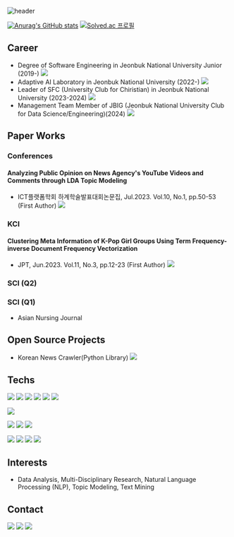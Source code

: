 ![header](https://capsule-render.vercel.app/api?type=slice&color=330099&height=200&text=Indigo_Coder&fontColor=FFFFFF&fontAlign=70&rotate=13&fontAlignY=25)  

[![Anurag's GitHub stats](https://github-readme-stats.vercel.app/api?username=Indigo-Coder-github)](https://github.com/anuraghazra/github-readme-stats)
[![Solved.ac
프로필](http://mazassumnida.wtf/api/v2/generate_badge?boj=hjs4011)](https://solved.ac/hjs4011)

## Career
 - Degree of Software Engineering in Jeonbuk National University Junior (2019-) <a href="https://software.jbnu.ac.kr/software" target="_blank"><img src="https://img.shields.io/badge/Website-4285F4?style=plastic&logo=googlehome&logoColor=FFFFFF"/></a>
 - Adaptive AI Laboratory in Jeonbuk National University (2022-) <a href="https://aidata.jbnu.ac.kr" target="_blank"><img src="https://img.shields.io/badge/Website-4285F4?style=plastic&logo=googlehome&logoColor=FFFFFF"/></a>
 - Leader of SFC (University Club for Chiristian) in Jeonbuk National University (2023-2024) <a href="http://www.jbnudongari.com/file/club_detail_view.php?cs_ancestor=2&cs_mkey=2&cateno=2&no=40" target="_blank"><img src="https://img.shields.io/badge/Website-4285F4?style=plastic&logo=googlehome&logoColor=FFFFFF"/></a>
 - Management Team Member of JBIG (Jeonbuk National University Club for Data Science/Engineering)(2024) <a href="http://www.jbnudongari.com/file/club_detail_view.php?cs_ancestor=2&cs_mkey=2&cateno=3&no=152" target="_blank"><img src="https://img.shields.io/badge/Website-4285F4?style=plastic&logo=googlehome&logoColor=FFFFFF"/></a>
## Paper Works
### Conferences
#### Analyzing Public Opinion on News Agency's YouTube Videos and Comments through LDA Topic Modeling
 - ICT플랫폼학회 하계학술발표대회논문집, Jul.2023. Vol.10, No.1, pp.50-53 (First Author) <a href="https://www.dbpia.co.kr/pdf/pdfView.do?nodeId=NODE11550547" target="_blank"><img src="https://img.shields.io/badge/DBpia-4285F4?style=plastic&logo=googlehome&logoColor=FFFFFF"/></a>
### KCI
#### Clustering Meta Information of K-Pop Girl Groups Using Term Frequency-inverse Document Frequency Vectorization
- JPT, Jun.2023. Vol.11, No.3, pp.12-23 (First Author) <a href="http://doi.org/10.23023/JPT.2023.11.3.012" target="_blank"><img src="https://img.shields.io/badge/doi-FAB70C?style=plastic&logo=doi&logoColor=FFFFFF"/></a>
### SCI (Q2)
### SCI (Q1)
 - Asian Nursing Journal

## Open Source Projects
 - Korean News Crawler(Python Library) <a href="https://github.com/Indigo-Coder-github/Korean_News_Crawler" target="_blank"><img src="https://img.shields.io/badge/GitHub-181717?style=plastic&logo=GitHub&logoColor=FFFFFF"/></a>
## Techs
<a href="https://www.python.org" target="_blank"><img src="https://img.shields.io/badge/Python-3776AB?style=plastic&logo=Python&logoColor=FFFFFF"/></a>
<a href="https://www.scikit-learn.org" target="_blank"><img src="https://img.shields.io/badge/sckitlearn-F7931E?style=plastic&logo=scikitlearn&logoColor=FFFFFF"/></a>
<a href="https://www.numpy.org" target="_blank"><img src="https://img.shields.io/badge/NumPy-013243?style=plastic&logo=numpy&logoColor=FFFFFF"/></a>
<a href="https://pandas.pydata.org/" target="_blank"><img src="https://img.shields.io/badge/Pandas-150458?style=plastic&logo=pandas&logoColor=FFFFFF"/></a>
<a href="https://pytorch.org/" target="_blank"><img src="https://img.shields.io/badge/Pytorch-EE4C2C?style=plastic&logo=Pytorch&logoColor=FFFFFF"/></a>
<a href="https://www.tensorflow.org/" target="_blank"><img src="https://img.shields.io/badge/TensorFlow-FF6F00?style=plastic&logo=TensorFlow&logoColor=FFFFFF"/></a>

<a href="hhttps://www.java.com/" target="_blank"><img src="https://img.shields.io/badge/Java-437291?style=plastic&logo=OpenJDK&logoColor=FFFFFF"/></a>

<a href="https://www.w3.org/html/" target="_blank"><img src="https://img.shields.io/badge/HTML-E34F26?style=plastic&logo=HTML5&logoColor=FFFFFF"/></a>
<a href="https://www.djangoproject.com/" target="_blank"><img src="https://img.shields.io/badge/Django-092E20?style=plastic&logo=django&logoColor=FFFFFF"/></a>
<a href="https://www.json.org" target="_blank"><img src="https://img.shields.io/badge/Json-000000?style=plastic&logo=json&logoColor=FFFFFF"/></a>

<a href="https://code.visualstudio.com/" target="_blank"><img src="https://img.shields.io/badge/VSCode-007ACC?style=plastic&logo=visualstudiocode&logoColor=FFFFFF"/></a>
<a href="https://colab.research.google.com" target="_blank"><img src="https://img.shields.io/badge/Colab-F9AB00?style=plastic&logo=googlecolab&logoColor=FFFFFF"/></a>
<a href="https://www.jupyter.org" target="_blank"><img src="https://img.shields.io/badge/Jupyter-F37626?style=plastic&logo=jupyter&logoColor=FFFFFF"/></a>
<a href="https://www.ubuntu.com" target="_blank"><img src="https://img.shields.io/badge/Ubuntu-E95420?style=plastic&logo=ubuntu&logoColor=FFFFFF"/></a>

## Interests
 - Data Analysis, Multi-Disciplinary Research, Natural Language Processing (NLP), Topic Modeling, Text Mining

## Contact
<a href="https://scholar.google.com/citations?user=kWbOhjoAAAAJ&hl=ko" target="_blank"><img src="https://img.shields.io/badge/Scholar-EA4335?style=plastic&logo=google scholar&logoColor=FFFFFF"/></a>
<a href="hjs40111@gmail.com" target="_blank"><img src="https://img.shields.io/badge/Gmail-EA4335?style=plastic&logo=gmail&logoColor=FFFFFF"/></a>
<a href="https://indigo-coder.tistory.com/" target="_blank"><img src="https://img.shields.io/badge/Tistory-000000?style=plastic&logo=Tistory&logoColor=FFFFFF"/></a>

